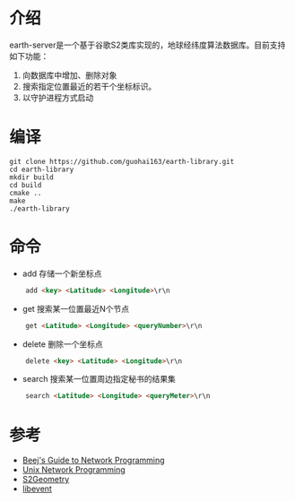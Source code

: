 # 介绍

earth-server是一个基于谷歌S2类库实现的，地球经纬度算法数据库。目前支持如下功能：

1. 向数据库中增加、删除对象
2. 搜索指定位置最近的若干个坐标标识。
3. 以守护进程方式启动

# 编译

~~~
git clone https://github.com/guohai163/earth-library.git
cd earth-library
mkdir build
cd build
cmake ..
make
./earth-library
~~~

# 命令
* add 存储一个新坐标点

~~~ html
    add <key> <Latitude> <Longitude>\r\n
~~~

* get 搜索某一位置最近N个节点

~~~ html
    get <Latitude> <Longitude> <queryNumber>\r\n
~~~
    
* delete 删除一个坐标点

~~~ html
    delete <key> <Latitude> <Longitude>\r\n
~~~

* search 搜索某一位置周边指定秘书的结果集

~~~ html
    search <Latitude> <Longitude> <queryMeter>\r\n
~~~

# 参考
* [Beej's Guide to Network Programming](http://beej.us/guide/bgnet/)
* [Unix Network Programming](http://www.unpbook.com/)
* [S2Geometry](http://s2geometry.io/)
* [libevent](http://libevent.org/)
